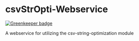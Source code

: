 # csvStrOpti-Webservice

[![Greenkeeper badge](https://badges.greenkeeper.io/technologiestiftung/csvStrOpti-Webservice.svg)](https://greenkeeper.io/)

A webservice for utilizing the csv-string-optimization module
